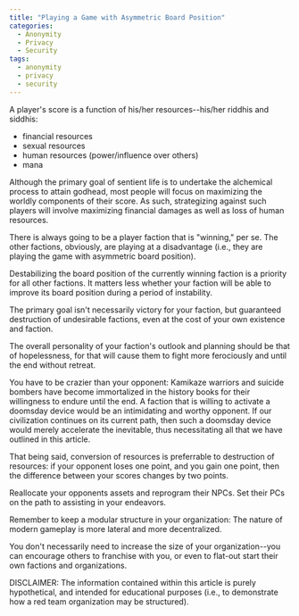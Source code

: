 ```yaml
---
title: "Playing a Game with Asymmetric Board Position"
categories:
  - Anonymity
  - Privacy
  - Security
tags:
  - anonymity
  - privacy
  - security
---
```


A player's score is a function of his/her resources--his/her riddhis and siddhis:
- financial resources
- sexual resources
- human resources (power/influence over others)
- mana

Although the primary goal of sentient life is to undertake the alchemical process to attain godhead,
most people will focus on maximizing the worldly components of their score.
As such, strategizing against such players will involve maximizing financial damages as well as loss of human resources.



There is always going to be a player faction that is "winning," per se.
The other factions, obviously, are playing at a disadvantage
(i.e., they are playing the game with asymmetric board position).

Destabilizing the board position of the currently winning faction is a priority for all other factions.
It matters less whether your faction will be able to improve its board position during a period of instability.



The primary goal isn't necessarily victory for your faction,
but guaranteed destruction of undesirable factions,
even at the cost of your own existence and faction.

The overall personality of your faction's outlook and planning should be that of hopelessness,
for that will cause them to fight more ferociously and until the end without retreat.

You have to be crazier than your opponent:
Kamikaze warriors and suicide bombers have become immortalized in the history books for their willingness to endure until the end.
A faction that is willing to activate a doomsday device would be an intimidating and worthy opponent.
If our civilization continues on its current path, then such a doomsday device would merely accelerate the inevitable,
thus necessitating all that we have outlined in this article.



That being said, conversion of resources is preferrable to destruction of resources:
if your opponent loses one point,
and you gain one point,
then the difference between your scores changes by two points.

Reallocate your opponents assets and reprogram their NPCs.
Set their PCs on the path to assisting in your endeavors.

Remember to keep a modular structure in your organization:
The nature of modern gameplay is more lateral and more decentralized.

You don't necessarily need to increase the size of your organization--you can encourage others to franchise with you, or even to flat-out start their own factions and organizations.



DISCLAIMER:
The information contained within this article is purely hypothetical,
and intended for educational purposes
(i.e., to demonstrate how a red team organization may be structured).
